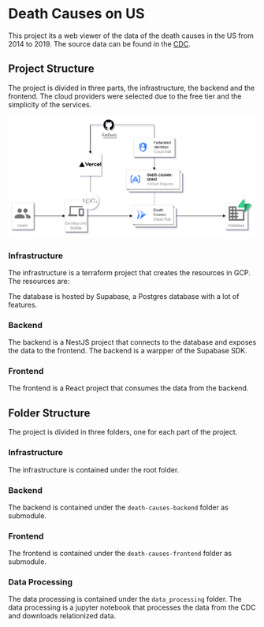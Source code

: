 # Death Causes on US 

This project its a web viewer of the data of the death causes in the US from 2014 to 2019.
The source data can be found in the [CDC](https://catalog.data.gov/dataset/monthly-counts-of-deaths-by-select-causes-2014-2019-da9df).

## Project Structure

The project is divided in three parts, the infrastructure, the backend and the frontend. The cloud providers were selected due to the free tier and the simplicity of the services.

![Infrastructure](./solution.drawio.png)

### Infrastructure

The infrastructure is a terraform project that creates the resources in GCP. The resources are:

The database is hosted by Supabase, a Postgres database with a lot of features.


### Backend

The backend is a NestJS project that connects to the database and exposes the data to the frontend. The backend is a warpper of the Supabase SDK.

### Frontend

The frontend is a React project that consumes the data from the backend.

## Folder Structure

The project is divided in three folders, one for each part of the project.

### Infrastructure

The infrastructure is contained under the root folder.

### Backend

The backend is contained under the `death-causes-backend` folder as submodule.

### Frontend

The frontend is contained under the `death-causes-frontend` folder as submodule.

### Data Processing

The data processing is contained under the `data_processing` folder. The data processing is a jupyter notebook that processes the data from the CDC and downloads relationized data.
